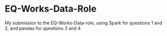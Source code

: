 # EQ-Works-Data-Role

My submission to the EQ-Works-Data-role, using Spark for questions 1 and 2, and pandas for questions 3 and 4
